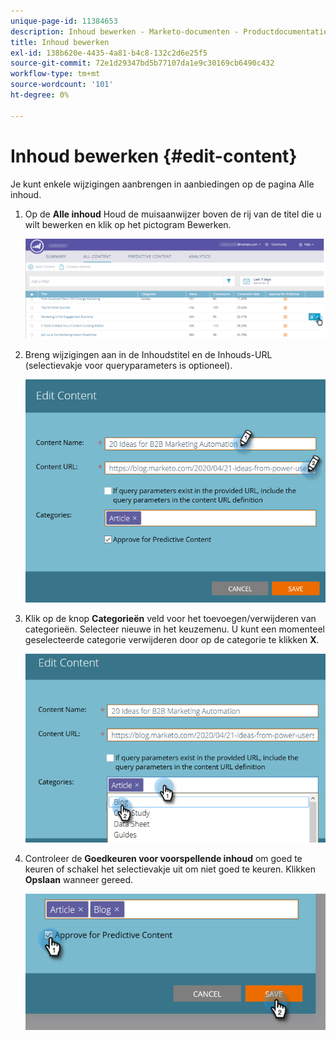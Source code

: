 ```yaml
---
unique-page-id: 11384653
description: Inhoud bewerken - Marketo-documenten - Productdocumentatie
title: Inhoud bewerken
exl-id: 138b620e-4435-4a81-b4c8-132c2d6e25f5
source-git-commit: 72e1d29347bd5b77107da1e9c30169cb6490c432
workflow-type: tm+mt
source-wordcount: '101'
ht-degree: 0%

---
```


# Inhoud bewerken {#edit-content}

Je kunt enkele wijzigingen aanbrengen in aanbiedingen op de pagina Alle inhoud.

1. Op de **Alle inhoud** Houd de muisaanwijzer boven de rij van de titel die u wilt bewerken en klik op het pictogram Bewerken.

   ![](assets/image2017-10-3-9-3a8-3a1.png)

1. Breng wijzigingen aan in de Inhoudstitel en de Inhouds-URL (selectievakje voor queryparameters is optioneel).

   ![](assets/edit-content-2.png)

1. Klik op de knop **Categorieën** veld voor het toevoegen/verwijderen van categorieën. Selecteer nieuwe in het keuzemenu. U kunt een momenteel geselecteerde categorie verwijderen door op de categorie te klikken **X**.

   ![](assets/edit-content-3.png)

1. Controleer de **Goedkeuren voor voorspellende inhoud** om goed te keuren of schakel het selectievakje uit om niet goed te keuren. Klikken **Opslaan** wanneer gereed.

   ![](assets/edit-content-4.png)
